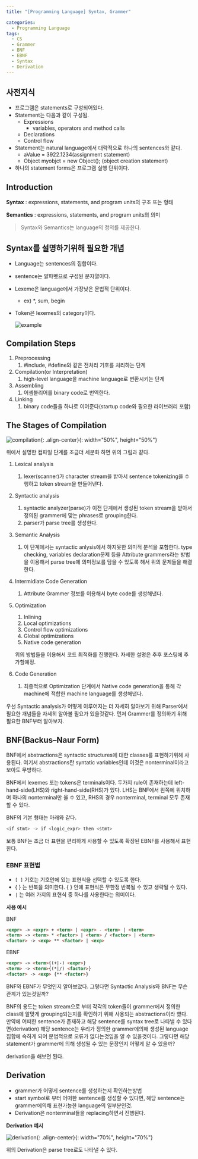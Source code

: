 ```yaml
---
title: "[Programming Language] Syntax, Grammer"

categories:
  - Programming Language
tags:
  - CS
  - Grammer
  - BNF
  - EBNF
  - Syntax
  - Derivation
---
```


## 사전지식

- 프로그램은 statements로 구성되어있다.
- Statement는 다음과 같이 구성됨.
    - Expressions
        - variables, operators and method calls
    - Declarations
    - Control flow
- Statement는 natural language에서 대략적으로 하나의 sentences와 같다.
    - aValue = 3922.1234(assignment statement)
    - Object myobjct = new Object(); (object creation statement)
- 하나의 statement forms은 프로그램 실행 단위이다.

## Introduction

**Syntax** : expressions, statements, and program units의 구조 또는 형태

**Semantics** : expressions, statements, and program units의 의미

> Syntax와 Semantics는 language의 정의를 제공한다.
>

## Syntax를 설명하기위해 필요한 개념

- Language는 sentences의 집합이다.
- sentence는 알파벳으로 구성된 문자열이다.
- Lexeme은 language에서 가장낮은 문법적 단위이다.
    - ex) *, sum, begin
- Token은 lexemes의 category이다.

    ![example](/assets/images/posts/2021-12-12/lexemtoken.png)


## Compilation Steps

1. Preprocessing
    1. #include, #define와 같은 전처리 기호를 처리하는 단계
2. Compilation(or Interpretation)
    1. high-level language을 machine language로 변환시키는 단계
3. Assembling
    1. 어셈블리어를 binary code로 번역한다.
4. Linking
    1. binary code들을 하나로 이어준다(startup code와 필요한 라이브러리 포함)


## The Stages of Compilation

![compilation](/assets/images/posts/2021-12-12/compilation.png){: .align-center}{: width="50%", height="50%"}

위에서 설명한 컴파일 단계를 조금더 세분화 하면 위의 그림과 같다.

1. Lexical analysis
    1. lexer(scanner)가 character stream을 받아서 sentence tokenizing을 수행하고 token stream을 만들어낸다.
2. Syntactic analysis
    1. syntactic analyzer(parse)가 이전 단계에서 생성된 token stream을 받아서 정의된 grammer에 맞는 phrases로 grouping한다.
    2. parser가 parse tree를 생성한다.
3. Semantic Analysis
    1. 이 단계에서는 syntactic anlysis에서 하지못한 의미적 분석을 포함한다. type checking, variables declaration문제 등을 Attribute grammers라는 방법을 이용해서 parse tree에 의미정보를 담을 수 있도록 해서 위의 문제들을 해결한다.
4. Intermidiate Code Generation
    1. Attribute Grammer 정보를 이용해서 byte code를 생성해낸다.
5. Optimization
    1. Inlining
    2. Local optimizations
    3. Control flow optimizations
    4. Global optimizations
    5. Native code generation

    위의 방법들을 이용해서 코드 최적화를 진행한다. 자세한 설명은 추후 포스팅에 추가할예정.

6. Code Generation
    1. 최종적으로 Optimization 단계에서 Native code generation을 통해 각 machine에 적합한 machine language를 생성해낸다.

우선 Syntactic analysis가 어떻게 이루어지는 더 자세히 알아보기 위해 Parser에서 필요한 개념들을 자세히 알아볼 필요가 있을것같다. 먼저 Grammer를 정의하기 위해 필요한 BNF부터 알아보자.

## BNF(Backus–Naur Form)

BNF에서 abstractions은 syntactic structures에 대한 classes를 표현하기위해 사용된다. 여기서 abstractions란 syntatic variables인데 이것은 nonterminal이라고 보아도 무방하다.

BNF에서 lexemes 또는 tokens은 terminals이다. 두가지 rule이 존재하는데 left-hand-side(LHS)와 right-hand-side(RHS)가 있다. LHS는 BNF에서 왼쪽에 위치하며 하나의 nonterminal만 올 수 있고, RHS의 경우 nonterminal, terminal 모두 존재할 수 있다.

BNF의 기본 형태는 아래와 같다.

```bash
<if stmt> -> if <logic_expr> then <stmt>
```

보통 BNF는 조금 더 표현을 편리하게 사용할 수 있도록 확장된 EBNF를 사용해서 표현한다.

### EBNF 표현법

- `[ ]` 기호는 기호안에 있는 표현식을 선택할 수 있도록 한다.
- { } 는 반복을 의미한다. { } 안에 표현식은 무한정 반복될 수 있고 생략될 수 있다.
- `|` 는 여러 가지의 표현식 중 하나를 사용한다는 의미이다.

**사용 예시**

BNF

```html
<expr> -> <expr> + <term> | <expr> - <term> | <term>
<term> -> <term> * <factor> | <term> / <factor> | <term>
<factor> -> <exp> ** <factor> | <exp>
```

EBNF

```html
<expr> -> <term>{(+|-) <expr>}
<term> -> <term>{(*|/) <factor>}
<factor> -> <exp> {** <factor>}
```

BNF와 EBNF가 무엇인지 알아보았다.  그렇다면 Syntactic Analysis와 BNF는 무슨 관계가 있는것일까?

BNF의 용도는 token stream으로 부터 각각의 token들이 grammer에서 정의한 class에 알맞게 grouping되는지를 확인하기 위해 사용되는 abstractions이라 했다. 만약에 어떠한 sentence가 존재하고 해당 sentence를 syntax tree로 나타낼 수 있다면(derivation) 해당 sentence는 우리가 정의한 grammer에의해 생성된 language 집합에 속하게 되어 문법적으로 오류가 없다는것임을 알 수 있을것이다. 그렇다면 해당 statement가 grammer에 의해 생성될 수 있는 문장인지 어떻게 알 수 있을까?

derivation을 해보면 된다.

## Derivation

- grammer가 어떻게 sentence를 생성하는지 확인하는방법
- start symbol로 부터 어떠한 sentence를 생성할 수 있다면, 해당 sentence는 grammer에의해 표현가능한 language의 일부분인것.
- Derivation은 nonterminal들을 replacing하면서 진행된다.

**Derivation 예시**

![derivation](/assets/images/posts/2021-12-12/derivation.png){: .align-center}{: width="70%", height="70%"}

위의 Derivation은 parse tree로도 나타낼 수 있다.
